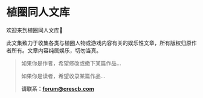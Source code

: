 # 植圈同人文库

欢迎来到植圈同人文库🤡

此文集致力于收集各类与植圈人物或游戏内容有关的娱乐性文章，所有版权归原作者所有。文章内容纯属娱乐，切勿当真。

> 如果你是作者，希望修改或撤下某篇作品...
>
> 如果你是读者，希望收录某篇作品...
>
> **请联系：forum@crescb.com**